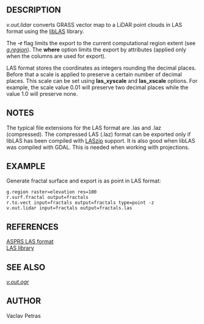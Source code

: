 ## DESCRIPTION

*v.out.lidar* converts GRASS vector map to a LiDAR point clouds in LAS
format using the [libLAS](https://liblas.org) library.

The **-r** flag limits the export to the current computational region
extent (see *[g.region](g.region.md)*). The **where** option limits the
export by attributes (applied only when the columns are used for
export).

LAS format stores the coordinates as integers rounding the decimal
places. Before that a scale is applied to preserve a certain number of
decimal places. This scale can be set using **las_xyscale** and
**las_xscale** options. For example, the scale value 0.01 will preserve
two decimal places while the value 1.0 will preserve none.

## NOTES

The typical file extensions for the LAS format are .las and .laz
(compressed). The compressed LAS (.laz) format can be exported only if
libLAS has been compiled with [LASzip](https://laszip.org/) support. It
is also good when libLAS was compiled with GDAL. This is needed when
working with projections.

## EXAMPLE

Generate fractal surface and export is as point in LAS format:

```shell
g.region raster=elevation res=100
r.surf.fractal output=fractals
r.to.vect input=fractals output=fractals type=point -z
v.out.lidar input=fractals output=fractals.las
```

## REFERENCES

[ASPRS LAS
format](https://www.asprs.org/committee-general/laser-las-file-format-exchange-activities.html)  
[LAS library](https://liblas.org/)  

## SEE ALSO

*[v.out.ogr](v.out.ogr.md)*

## AUTHOR

Vaclav Petras
